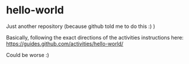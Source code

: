 # hello-world
Just another repository (because github told me to do this :) )

Basically, following the exact directions of the activities instructions here: https://guides.github.com/activities/hello-world/

Could be worse :)
